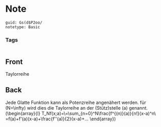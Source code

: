 # Note
```
guid: Gs(d$P2oo/
notetype: Basic
```

### Tags
```
```

## Front
Taylorreihe

## Back
Jede Glatte Funktion kann als Potenzreihe angenähert werden.
für \(N=\infty\) wird dies die Taylorreihe an der (Stütz)stelle \(a\) genannt.
\(\begin{array}{l}
T_Nf(x;a)=\\=\sum_{n=0}^N\frac{f^{(n)}(a)}{n!}(x-a)^n\\
=f(a)+f'(a)(x-a)+\frac{f''(a)}{2}(x-a)+...
\end{array}\)
